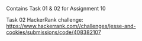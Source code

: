 Contains Task 01 & 02 for Assignment 10

Task 02 HackerRank challenge: https://www.hackerrank.com//challenges/jesse-and-cookies/submissions/code/408382107
